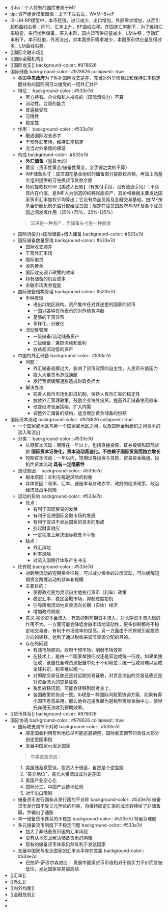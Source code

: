 - 小tip：个人持有的国库券属于M2
- tip: 资产组合模型图像：上下下左右左，W=M+B+eF
- IS-LM-BP模型中，本币贬值，进口减少，出口增加，外部需求增加，从而引起IS曲线右移；同时，汇率上升，BP曲线右移。在固定汇率制下，为了维持汇率稳定，央行抛售储备，买入本币，国内货币供应量减少，LM左移；浮动汇率制下，本币贬值，外资流出，对本国货币需求减少，本国货币供应量显得过多，LM曲线右移。
- [[国际金融市场]]
- [[国际金融机构]]
- [[国际收支]]
  background-color:: #978626
- 国际储备
  background-color:: #978626
  collapsed:: true
	- 各国**中央政府**为了弥补国际收支逆差、充当对外举债保证和保持汇率稳定而持有的国际间可以接受的一切外汇财产
	- 特征：
	  background-color:: #533e7d
	  * 官方持有。企业和私人持有的（国际清偿力）不算
	  * 流动性。变现的能力
	  * 普遍接受性
	  * 可得性
	  * 稳定性
	- 作用：
	  background-color:: #533e7d
	  * 融通国际收支赤字
	  * 干预外汇市场，维持汇率稳定
	  * 充当对外举债的保证
	- 构成
	  background-color:: #533e7d
	  * **外汇储备**（量最大的）
	  * 黄金（货币性黄金/储备性黄金，金手镯之类的不算）
	  * IMF储备头寸：成员国在基金组织的储备部分提款权余额，再加上向基金组织提供的可兑换货币贷款余额
	  * 特别提款权SDR【美欧人日影】（有支付手段，没有流通手段）：不具有内在价值，是IMF人为创造的纯粹账面资产，其价格根据主要发达国家货币汇率加权平均算出；它没有商品贸易及金融交易基础，由IMF按基金份额比例无偿分配给成员国；限定在成员国政府与IMF及各个成员国之间发挥作用（25%+75%，25%-125%）
	  > SDR是一种资产，但储备头寸是一种额度
	- 国际清偿力=国际储备+借入储备
	  background-color:: #533e7d
	- 国际储备数量管理
	  background-color:: #533e7d
	  * 国际收支顺差
	  * 干预外汇市场
	  * 国际借贷
	  * 收购黄金
	  * 国际收支调节政策的效率
	  * 持有储备的机会成本
	  * 金融市场发育程度
	- 国际储备结构管理
	  background-color:: #533e7d
		- 币种管理
		  * 进出口地区结构。资产集中在对其逆差的国家的货币
		  * 一国以各种货币表示的对外债务净额
		  * 足够的干预货币
		  * 多样化、分散化
		- 流动性管理
		  * 一级储备/流动储备资产
		  * 二级储备：兼顾流动和盈利
		  * 收益高流动低的资产
	- 中国的外汇储备
	  background-color:: #533e7d
		- 问题：
		  * 外汇储备规模过大，影响了货币政策的自主性，人民币升值压力
		  * 投入大量货币造成通胀
		  * 发行票据缓解通胀造成财政负担大
		- 解决办法
		  * 完善人民币市场化形成机制，保持人民币汇率的稳定性
		  * 放款外汇管理政策，鼓励企业海外投资，提高外汇储备使用效率
		  * 改变经济发展策略，扩大内需
		  * 调整外汇储备的结构，适当增加黄金储备的份额
- 国际资本流动
  background-color:: #978626
  collapsed:: true
	- 一个国家或地区与另一个国家或地区之间，以及国际金融组织之间资本的流入和流出
	- 分类：
	  background-color:: #533e7d
	  * 长期资本流动：期限在一年以上。包括直接投资、证券投资和国际贷款
	  **国际资本证券化，资本流动高速化。不依赖于国际贸易而独立增长**
	  * 短期资本流动：一年以内，短期证券投资与贷款、贸易资金融通、投机性资本流动
	  **具有一定隐蔽性**
	- 流动原因：
	  background-color:: #533e7d
		- 根本原因：牟利与规避风险的权衡
		- 具体原因：利率、汇率、通胀率与财政赤字、政府的经济政策、政治经济及战争风险
	- 流动的影响
	  background-color:: #533e7d
		- 优点：
		  * 有利于国际贸易的发展
		  * 有利于促进国际金融市场的发展
		  * 有利于促进不发达国家的资本的形成
		  * 引起财富效应
		  * 一定程度上解决国际收支不平衡
		- 缺点：
		  * 外汇风险
		  * 利率风险
		  * 对流入国银行体系产生冲击
	- 托宾税
	  background-color:: #533e7d
		- 对跨境流动的短期资金征税，可以减少资金的过度流动，可以缓解短期资金跨境流动的频率和规模
		- 主要目的：
		  * 使得政府更为灵活自主地执行货币（利率）政策
		  * 稳定汇率，稳定金融市场，抑制过度投机
		  * 引导跨境流动地资金流向长期（实体）经济
		  * 增加政府税收
		- 意义
		  减少资本金流入，有效抑制短期资本流入，对长期资本流入起的作用不大。一方面可能会降低金融市场地波动性，更多抑制那些不稳定地交易者，有利于市场效率的提高。另一方面由于托宾税引起投资方向的转移，达到了通过税收来调节资源分配的目的。
		- 存在的问题
		  * 有违市场原则。政府干预市场，削弱市场效率
		  * 在技术上，是由一个国家单独征收还是双边或统一征收。如果单独征收，该国在全球资源配置中处于不利地位；统一征收则难以达成全球共识，税率难以统一。
		  * 对即期交易征收还是对远期交易征收，对资金流出的交易征收还是对资金流入的交易征收
		  * 税负转移问题，可能会转移到弱者身上。
		  * 各国政策的协调一致。tb税是一种国际间政策协调方案，如果有得小国不愿意采用，那么他会迅速发展为避税型离岸金融中心，使得托宾税无法收到预期效果。
- [[货币体系]]
  background-color:: #978626
- 国际协调
  background-color:: #978626
  collapsed:: true
	- 国际收支调节不对称
	  background-color:: #533e7d
	  * 顺差国会利用有利地位尽可能逃避调整，国际收支调节的责任大部分由逆差国承担
	  * 发展中国家vs发达国家
	  > 中美逆差原因：
	  1. 美国储蓄意愿低，投资大于储蓄，自然是个逆差国
	  2. “美元地位”，美元大量流出成为逆差国
	  3. 美国产业空心化
	  4. 国际分工，中国产业链地位低
	  5. 对华出口限制
	- 储备货币发行国和非发行国的不对称
	  background-color:: #533e7d
	  储备货币发行国不受三元悖论的约束，将维持固定汇率的成本转移给了非储备国，并输出了通胀
	- 单一储备货币体系的不稳定
	  background-color:: #533e7d
	  特里芬难题
	- 多元储备货币制度下不稳定问题
	  background-color:: #533e7d
	  * 加大了非储备货币国的汇率风险
	  * 没有从本质上解决储备货币的两难
	  * 现有的储备货币体系仍然有利于发达国家
	- 发展中国家与发达国家的汇率水平存在差距
	  background-color:: #533e7d
		- 巴拉萨-萨缪尔森效应：
		  发展中国家货币币值相对于购买力平价而言被低估，发达国家容易被高估
- [[汇率]]
- [[外汇]]
- [[内外均衡]]
- [[金融危机]]
-
-